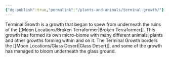 ```yaml
---
{"dg-publish":true,"permalink":"/plants-and-animals/terminal-growth/"}
---
```


Terminal Growth is a growth that began to spew from underneath the ruins of the [[Moon Locations/Broken Terraformer\|Broken Terraformer]]. This growth has formed its own micro-biome with many different animals, plants and other growths forming within and on it. The Terminal Growth borders the [[Moon Locations/Glass Desert\|Glass Desert]], and some of the growth has managed to bloom underneath the glass ground.